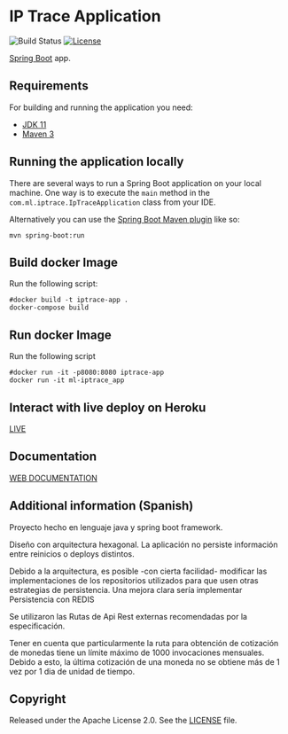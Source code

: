 # IP Trace Application

![Build Status](https://travis-ci.org/codecentric/springboot-sample-app.svg?branch=master)
[![License](http://img.shields.io/:license-apache-blue.svg)](http://www.apache.org/licenses/LICENSE-2.0.html)

[Spring Boot](http://projects.spring.io/spring-boot/) app.

## Requirements

For building and running the application you need:

- [JDK 11](http://www.oracle.com/technetwork/java/javase/downloads/jdk8-downloads-2133151.html)
- [Maven 3](https://maven.apache.org)

## Running the application locally

There are several ways to run a Spring Boot application on your local machine. One way is to execute the `main` method in the `com.ml.iptrace.IpTraceApplication` class from your IDE.

Alternatively you can use the [Spring Boot Maven plugin](https://docs.spring.io/spring-boot/docs/current/reference/html/build-tool-plugins-maven-plugin.html) like so:

```shell
mvn spring-boot:run
```

## Build docker Image

Run the following script:
```shell
#docker build -t iptrace-app .
docker-compose build
```

## Run docker Image

Run the following script
```shell
#docker run -it -p8080:8080 iptrace-app
docker run -it ml-iptrace_app
```

## Interact with live deploy on Heroku

[LIVE](https://ip-trace.herokuapp.com/)

## Documentation

[WEB DOCUMENTATION](https://ip-trace-docs.herokuapp.com/)

## Additional information (Spanish)


Proyecto hecho en lenguaje java y spring boot framework. 

Diseño con arquitectura hexagonal.
La aplicación no persiste información entre reinicios o deploys distintos.

Debido a la arquitectura, es posible -con cierta facilidad- modificar las implementaciones de los repositorios utilizados para que usen otras estrategias de persistencia.
Una mejora clara sería implementar Persistencia con REDIS

Se utilizaron las Rutas de Api Rest externas recomendadas por la especificación.

Tener en cuenta que particularmente la ruta para obtención de cotización de monedas tiene un límite máximo de
1000 invocaciones mensuales. Debido a esto, la última cotización de una moneda no se obtiene más de 1 vez por 1 dia de unidad de tiempo.

## Copyright

Released under the Apache License 2.0. See the [LICENSE](https://github.com/codecentric/springboot-sample-app/blob/master/LICENSE) file.
